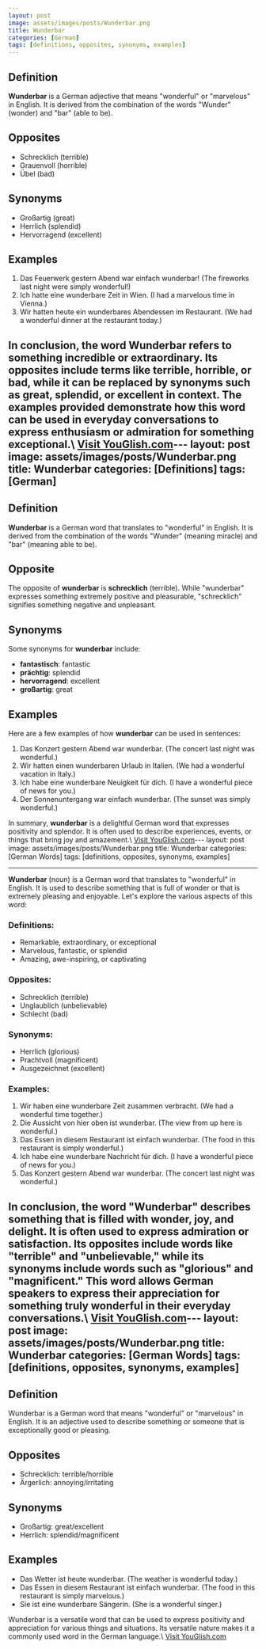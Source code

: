 ```yaml
---
layout: post
image: assets/images/posts/Wunderbar.png
title: Wunderbar
categories: [German]
tags: [definitions, opposites, synonyms, examples]
---
```


## Definition 

**Wunderbar** is a German adjective that means "wonderful" or "marvelous" in English. It is derived from the combination of the words "Wunder" (wonder) and "bar" (able to be).

## Opposites

- Schrecklich (terrible)
- Grauenvoll (horrible)
- Übel (bad)

## Synonyms

- Großartig (great)
- Herrlich (splendid)
- Hervorragend (excellent)

## Examples

1. Das Feuerwerk gestern Abend war einfach wunderbar! (The fireworks last night were simply wonderful!)
2. Ich hatte eine wunderbare Zeit in Wien. (I had a marvelous time in Vienna.)
3. Wir hatten heute ein wunderbares Abendessen im Restaurant. (We had a wonderful dinner at the restaurant today.)

In conclusion, the word **Wunderbar** refers to something incredible or extraordinary. Its opposites include terms like terrible, horrible, or bad, while it can be replaced by synonyms such as great, splendid, or excellent in context. The examples provided demonstrate how this word can be used in everyday conversations to express enthusiasm or admiration for something exceptional.\ <a id="yg-widget-0" class="youglish-widget" data-query="Wunderbar" data-lang="german" data-components="8412" data-auto-start="0" data-bkg-color="theme_light" data-title="How%20to%20pronounce%20Wunderbar%20in%20German"  rel="nofollow" href="https://youglish.com">Visit YouGlish.com</a><script async src="https://youglish.com/public/emb/widget.js" charset="utf-8"></script>---
layout: post
image: assets/images/posts/Wunderbar.png
title: Wunderbar
categories: [Definitions]
tags: [German]
---

## Definition

**Wunderbar** is a German word that translates to "wonderful" in English. It is derived from the combination of the words "Wunder" (meaning miracle) and "bar" (meaning able to be).

## Opposite

The opposite of **wunderbar** is **schrecklich** (terrible). While "wunderbar" expresses something extremely positive and pleasurable, "schrecklich" signifies something negative and unpleasant.

## Synonyms

Some synonyms for **wunderbar** include:

- **fantastisch**: fantastic
- **prächtig**: splendid
- **hervorragend**: excellent
- **großartig**: great

## Examples

Here are a few examples of how **wunderbar** can be used in sentences:

1. Das Konzert gestern Abend war wunderbar. (The concert last night was wonderful.)
2. Wir hatten einen wunderbaren Urlaub in Italien. (We had a wonderful vacation in Italy.)
3. Ich habe eine wunderbare Neuigkeit für dich. (I have a wonderful piece of news for you.)
4. Der Sonnenuntergang war einfach wunderbar. (The sunset was simply wonderful.)

In summary, **wunderbar** is a delightful German word that expresses positivity and splendor. It is often used to describe experiences, events, or things that bring joy and amazement.\ <a id="yg-widget-0" class="youglish-widget" data-query="Wunderbar" data-lang="german" data-components="8412" data-auto-start="0" data-bkg-color="theme_light" data-title="How%20to%20pronounce%20Wunderbar%20in%20German"  rel="nofollow" href="https://youglish.com">Visit YouGlish.com</a><script async src="https://youglish.com/public/emb/widget.js" charset="utf-8"></script>---
layout: post
image: assets/images/posts/Wunderbar.png
title: Wunderbar
categories: [German Words]
tags: [definitions, opposites, synonyms, examples]

---

**Wunderbar** (noun) is a German word that translates to "wonderful" in English. It is used to describe something that is full of wonder or that is extremely pleasing and enjoyable. Let's explore the various aspects of this word:

### Definitions:
- Remarkable, extraordinary, or exceptional
- Marvelous, fantastic, or splendid
- Amazing, awe-inspiring, or captivating

### Opposites:
- Schrecklich (terrible)
- Unglaublich (unbelievable)
- Schlecht (bad)

### Synonyms:
- Herrlich (glorious)
- Prachtvoll (magnificent)
- Ausgezeichnet (excellent)

### Examples:
1. Wir haben eine wunderbare Zeit zusammen verbracht. (We had a wonderful time together.)
2. Die Aussicht von hier oben ist wunderbar. (The view from up here is wonderful.)
3. Das Essen in diesem Restaurant ist einfach wunderbar. (The food in this restaurant is simply wonderful.)
4. Ich habe eine wunderbare Nachricht für dich. (I have a wonderful piece of news for you.)
5. Das Konzert gestern Abend war wunderbar. (The concert last night was wonderful.)

In conclusion, the word "Wunderbar" describes something that is filled with wonder, joy, and delight. It is often used to express admiration or satisfaction. Its opposites include words like "terrible" and "unbelievable," while its synonyms include words such as "glorious" and "magnificent." This word allows German speakers to express their appreciation for something truly wonderful in their everyday conversations.\ <a id="yg-widget-0" class="youglish-widget" data-query="Wunderbar" data-lang="german" data-components="8412" data-auto-start="0" data-bkg-color="theme_light" data-title="How%20to%20pronounce%20Wunderbar%20in%20German"  rel="nofollow" href="https://youglish.com">Visit YouGlish.com</a><script async src="https://youglish.com/public/emb/widget.js" charset="utf-8"></script>---
layout: post
image: assets/images/posts/Wunderbar.png
title: Wunderbar
categories: [German Words]
tags: [definitions, opposites, synonyms, examples]
---

## Definition
Wunderbar is a German word that means "wonderful" or "marvelous" in English. It is an adjective used to describe something or someone that is exceptionally good or pleasing.

## Opposites
- Schrecklich: terrible/horrible
- Ärgerlich: annoying/irritating

## Synonyms
- Großartig: great/excellent
- Herrlich: splendid/magnificent

## Examples
- Das Wetter ist heute wunderbar. (The weather is wonderful today.)
- Das Essen in diesem Restaurant ist einfach wunderbar. (The food in this restaurant is simply marvelous.)
- Sie ist eine wunderbare Sängerin. (She is a wonderful singer.)

Wunderbar is a versatile word that can be used to express positivity and appreciation for various things and situations. Its versatile nature makes it a commonly used word in the German language.\ <a id="yg-widget-0" class="youglish-widget" data-query="Wunderbar" data-lang="german" data-components="8412" data-auto-start="0" data-bkg-color="theme_light" data-title="How%20to%20pronounce%20Wunderbar%20in%20German"  rel="nofollow" href="https://youglish.com">Visit YouGlish.com</a><script async src="https://youglish.com/public/emb/widget.js" charset="utf-8"></script>